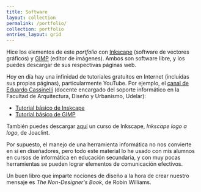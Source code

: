 ```yaml
---
title: Software
layout: collection
permalink: /portfolio/
collection: portfolio
entries_layout: grid
---
```


Hice los elementos de este _portfolio_ con [Inkscape](https://inkscape.org/) (software de vectores gráficos) y [GIMP](https://www.gimp.org/) (editor de imágenes). Ambos son software libre, y los puedes descargar de sus respectivas páginas web.

Hoy en día hay una infinidad de tutoriales gratuitos en Internet (incluidas sus propias páginas), particularmente YouTube. Por ejemplo, el [canal de Eduardo Cassinelli](https://www.youtube.com/user/educazz/featured) (docente encargado del soporte informático en la Facultad de Arquitectura, Diseño y Urbanismo, Udelar):

- [Tutorial básico de Inskcape](https://www.youtube.com/watch?v=E2N3coibhYE)
- [Tutorial básico de GIMP](https://www.youtube.com/watch?v=kc3VdUkYZA8)

También puedes descargar [aquí](https://joaclintistgud.wordpress.com/2008/05/06/curso-de-inkscape-logo-a-logo/) un curso de Inkscape, _Inkscape logo a logo_, de Joaclint.

Por supuesto, el manejo de una herramienta informática no nos convierte en sí en diseñadores, pero todo este material lo he usado con mis alumnos en cursos de informática en educación secundaria, y con muy pocas herramientas se pueden lograr elementos de comunicación efectivos.

Un buen libro que imparte nociones de diseño a la hora de crear nuestro mensaje es _The Non-Designer's Book_, de Robin Williams.
